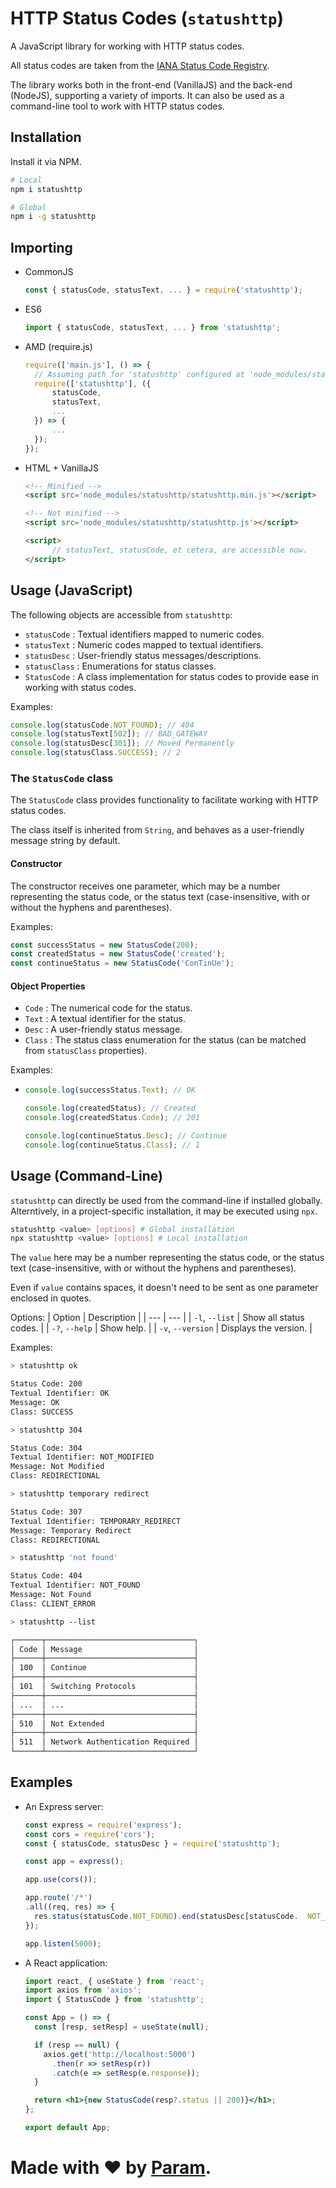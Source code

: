 # HTTP Status Codes (`statushttp`)
A JavaScript library for working with HTTP status codes.

All status codes are taken from the [IANA Status Code Registry](https://www.iana.org/assignments/http-status-codes).

The library works both in the front-end (VanillaJS) and the back-end (NodeJS), supporting a variety of imports. It can also be used as a command-line tool to work with HTTP status codes.

## Installation
Install it via NPM.
``` bash
# Local
npm i statushttp

# Global
npm i -g statushttp
```

## Importing
- CommonJS
  ``` js
  const { statusCode, statusText, ... } = require('statushttp');
  ```
- ES6
  ``` mjs
  import { statusCode, statusText, ... } from 'statushttp';
  ```
- AMD (require.js)
  ``` js
  require(['main.js'], () => {
    // Assuming path for 'statushttp' configured at 'node_modules/statushttp/statushttp' inside main.js
  	require(['statushttp'], ({
  		statusCode,
  		statusText,
  		...
  	}) => {
  		...
  	});
  });
  ```
- HTML + VanillaJS
  ``` html
  <!-- Minified -->
  <script src='node_modules/statushttp/statushttp.min.js'></script>

  <!-- Not minified -->
  <script src='node_modules/statushttp/statushttp.js'></script>

  <script>
		// statusText, statusCode, et cetera, are accessible now.
  </script>
  ```

## Usage (JavaScript)
The following objects are accessible from `statushttp`:
- `statusCode`
   : Textual identifiers mapped to numeric codes.
- `statusText`
   : Numeric codes mapped to textual identifiers.
- `statusDesc`
   : User-friendly status messages/descriptions.
- `statusClass`
   : Enumerations for status classes.
- `StatusCode`
   : A class implementation for status codes to provide ease in working with status codes.

Examples:
``` js
console.log(statusCode.NOT_FOUND); // 404
console.log(statusText[502]); // BAD_GATEWAY
console.log(statusDesc[301]); // Moved Permanently
console.log(statusClass.SUCCESS); // 2
```

### The `StatusCode` class
The `StatusCode` class provides functionality to facilitate working with HTTP status codes.

The class itself is inherited from `String`, and behaves as a user-friendly message string by default.

#### Constructor
The constructor receives one parameter, which may be a number representing the status code, or the status text (case-insensitive, with or without the hyphens and parentheses).

Examples:
``` js
const successStatus = new StatusCode(200);
const createdStatus = new StatusCode('created');
const continueStatus = new StatusCode('ConTinUe');
```

#### Object Properties
- `Code` : The numerical code for the status.
- `Text` : A textual identifier for the status.
- `Desc` : A user-friendly status message.
- `Class` : The status class enumeration for the status (can be matched from `statusClass` properties).

Examples:
- ``` js
  console.log(successStatus.Text); // OK

  console.log(createdStatus); // Created
  console.log(createdStatus.Code); // 201

  console.log(continueStatus.Desc); // Continue
  console.log(continueStatus.Class); // 1
  ```

## Usage (Command-Line)
`statushttp` can directly be used from the command-line if installed globally. Alterntively, in a project-specific installation, it may be executed using `npx`.

``` bash
statushttp <value> [options] # Global installation
npx statushttp <value> [options] # Local installation
```

The `value` here may be a number representing the status code, or the status text (case-insensitive, with or without the hyphens and parentheses).

Even if `value` contains spaces, it doesn't need to be sent as one parameter enclosed in quotes.

Options:
| Option | Description |
| --- | --- |
| `-l`, `--list` | Show all status codes. |
| `-?`, `--help` | Show help. |
| `-v`, `--version` | Displays the version. |

Examples:
``` bash
> statushttp ok

Status Code: 200
Textual Identifier: OK
Message: OK
Class: SUCCESS

> statushttp 304

Status Code: 304
Textual Identifier: NOT_MODIFIED
Message: Not Modified
Class: REDIRECTIONAL

> statushttp temporary redirect

Status Code: 307
Textual Identifier: TEMPORARY_REDIRECT
Message: Temporary Redirect
Class: REDIRECTIONAL

> statushttp 'not found'

Status Code: 404
Textual Identifier: NOT_FOUND
Message: Not Found
Class: CLIENT_ERROR

> statushttp --list

┌──────┬─────────────────────────────────┐
│ Code │ Message                         │
├──────┼─────────────────────────────────┤
│ 100  │ Continue                        │
├──────┼─────────────────────────────────┤
│ 101  │ Switching Protocols             │
├──────┼─────────────────────────────────┤
│ ...  │ ...                             │
├──────┼─────────────────────────────────┤
│ 510  │ Not Extended                    │
├──────┼─────────────────────────────────┤
│ 511  │ Network Authentication Required │
└──────┴─────────────────────────────────┘
```

## Examples
- An Express server:
  ``` js
  const express = require('express');
  const cors = require('cors');
  const { statusCode, statusDesc } = require('statushttp');
  
  const app = express();
  
  app.use(cors());
  
  app.route('/*')
  .all((req, res) => {
  	res.status(statusCode.NOT_FOUND).end(statusDesc[statusCode.  NOT_FOUND]);
  });
  
  app.listen(5000);
  ```
- A React application:
  ``` jsx
  import react, { useState } from 'react';
  import axios from 'axios';
  import { StatusCode } from 'statushttp';
  
  const App = () => {
    const [resp, setResp] = useState(null);
  
    if (resp == null) {
      axios.get('http://localhost:5000')
        .then(r => setResp(r))
        .catch(e => setResp(e.response));
    }
  
    return <h1>{new StatusCode(resp?.status || 200)}</h1>;
  };
  
  export default App;
  ```

# Made with ❤ by [Param](http://www.paramsid.com).
